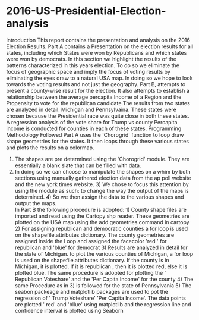 # 2016-US-Presidential-Election-analysis
Introduction This report contains the presentation and analysis on the 2016 Election Results. Part A contains a Presentation 
on the election results for all states, including which States were won by Republicans and which states were won by democrats. 
In this section we highlight the results of the patterns characterized in this years election. To do so we eliminate the focus of 
geographic space and imply the focus of voting results by eliminating the eyes draw to a natural USA map. In doing so we hope to 
look towards the voting results and not just the geography.  Part B, attempts to present a county-wise result for the election.
It also attempts to establish a relationship between the average percapita Income of a Region and the Propensity to vote for 
the republican candidate.The results from two states are analyzed in detail: Michigan and Pennsylvaina. These states were chosen 
because the Presidential race was quite close in both these states. A regression analysis of the vote share for Trump vs county 
Percapita income is conducted for counties in each of these states. Programming Methodology Followed Part A uses the 'Chorogrid' 
function to loop draw shape geometries for the states. It then loops through these various states and plots the results on a colormap. 
1) The shapes are pre determined using the 'Chorogrid' module. They are essentially a blank slate that can be filled with data.  
2) In doing so we can choose to manipulate the shapes on a whim by both sections using manually gathered election data from the 
ap poll website and the new york times website.  3) We chose to focus this attention by using the module as such: 
to change the way the output of the maps is determined.  4) So we then assign the data to the various shapes and output the maps.  
In Part B the following procedure is adopted:  1) County shape files are imported and read using the Cartopy shp reader. 
These geometries are plotted on the USA map using the add geometries command in cartopy  2) For assigning republican and 
democratic counties a for loop is used on the shapefile.attributes dictionary. The county geometries are assigned inside the l
oop and assigned the facecolor 'red ' for republican and 'blue' for democrat  3) Results are analyzed in detail for the state 
of Michigan. to plot the various counties of Michigan, a for loop is used on the shapefile.attributes dictionary.
If the county is in Michigan, it is plotted. If it is republican , then it is plotted red, else it is plotted blue. 
The same procedure is adopted for plotting the ' Republican Voteshare' and the 'Per Capita Income' for the county 4) 
The same Procedure as in 3) is followed for the state of Pennsylvania  5) The seabon packeage and matplotlib packages are
used to pot the regression of ' Trump Voteshare' 'Per Capita Income'. The data points are plotted ' red' and 'bllue' using 
matplotlib and the regression line and confidence interval is plotted using Seaborn
